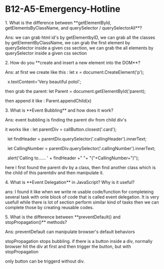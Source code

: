 # B12-A5-Emergency-Hotline



1\. What is the difference between \*\*getElementById, getElementsByClassName, and querySelector / querySelectorAll\*\*?

Ans: we can grab html id's by getElementbyID, we can grab all the classes by getElementByClassName, we can grab the first element by querySelector inside a given css section, we can grab the all elements by querySelector inside a given css section



2\. How do you \*\*create and insert a new element into the DOM\*\*?

Ans: at first we create like this : let x = document.CreateElement('p');

&nbsp;				x.textContent='Very beautiful potol';

then grab the parent: let Parent = document.getElementById('parent);

then append it like : Parent.appendChild(x)





3\. What is \*\*Event Bubbling\*\* and how does it work?



Ans: event bubbling is finding the parent div from child div's

it works like : let parentDiv = callButton.closest('.card');

&nbsp;          	let findHeader = parentDiv.querySelector('.callingHeader').innerText;

&nbsp;          	let CallingNumber = parentDiv.querySelector('.callingNumber').innerText;

&nbsp;          	alert('Calling to...... ' + findHeader +" "+ "("+CallingNumber+")");

here I first found the parent div by a class, then find another class which is the child of this parentdiv and then manipulate it.



4\. What is \*\*Event Delegation\*\* in JavaScript? Why is it useful?

ans: I found it like when we write re usable code/function for completeing several task with onle block of code that is called event delegation. 
It is very usefull while there is lot of section perform similar kind of tasks then we can complete those by creating reusable codes. 



5\. What is the difference between \*\*preventDefault() and stopPropagation()\*\* methods?

Ans: preventDefault can manipulate browser's default behaviors

stopPropagation stops bubbling. if there is a button inside a div, normally browser hit the div at first and then trigger the button, but with stopPropagation 

only button can be triggerd without div. 



